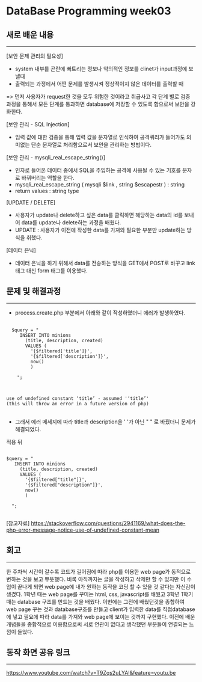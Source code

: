 DataBase Programming week03
============================
## 새로 배운 내용
-----------------------------
[보안 문제 관리의 필요성]
 - system 내부를 곤란에 빠트리는 정보나 악의적인 정보를 clinet가 input과정에 보낼때
 - 출력되는 과정에서 어떤 문제를 발생시켜 정상적이지 않은 데이터를 출력할 때

 => 먼저 사용자가 request한 것을 모두 위험한 것이라고 취급사고 각 단계 별로 검증 과정을 통해서 모든 단계를 통과하면 database에 저장할 수 있도록 함으로써 보안을 강화한다.

[보안 관리 - SQL Injection]
 - 임력 값에 대한 검증을 통해 입력 값을 문자열로 인식하여 공격쿼리가 들어가도 의미없는 단순 문자열로 처리함으로서 보안을 관리하는 방법이다.

[보안 관리 - mysqli_real_escape_string()]
 - 인자로 들어온 데이터 중에서 SQL을 주입하는 공격에 사용될 수 있는 기호를 문자로 바꿔버리는 역할을 한다.
 - mysqli_real_escape_string ( mysqli $link , string $escapestr ) : string
 - return values : string type

[UPDATE / DELETE]
 - 사용자가 update나 delete하고 싶은 data를 클릭하면 해당하는 data의 id를 보내어 data를 update나 delete하는 과정을 배웠다.
  - UPDATE : 사용자가 이전에 작성한 data를 가져와 필요한 부분만 update하는 방식을 취했다.

[데이터 은닉]
 - 데이터 은닉을 하기 위해서 data를 전송하는 방식을 GET에서 POST로 바꾸고 link 태그 대신 form 태그를 이용했다.

 ## 문제 및 해결과정
 -----------------------------
  - process.create.php 부분에서 아래와 같이 작성하였더니 에러가 발생하였다.

  <pre>
  <code>
  $query = "
     INSERT INTO minions
       (title, description, created)
       VALUES (
         '{$filtered['title']}',
         '{$filtered['description']}',
         now()
         )

    ";
    </code>
</pre>

<pre>
<code>
use of undefined constant ‘title’ - assumed '‘title’'
(this will throw an error in a future version of php)
</code>
</pre>

- 그래서 에러 메세지에 따라 title과 description을 ' '가 아닌 " " 로 바꿨더니 문제가 해결되었다.


적용 뒤
<pre>
<code>
$query = "
   INSERT INTO minions
     (title, description, created)
     VALUES (
       '{$filtered["title"]}',
       '{$filtered["description"]}',
       now()
       )

  ";
  </code>
</pre>

[참고자료]
https://stackoverflow.com/questions/2941169/what-does-the-php-error-message-notice-use-of-undefined-constant-mean

## 회고
-----------------------------
한 주차씩 시간이 갈수록 코드가 길어짐에 따라 php를 이용한 web page가 동적으로 변하는 것을 보고 뿌뜻했다. 비록 아직까지는 글을 작성하고 삭제만 할 수 있지만 이 수업이 끝나게 되면 web page에 내가 원하는 동작을 코딩 할 수 있을 것 같다는 자신감이 생겼다. 1학년 때는  web page를 꾸미는 html, css, javascript를 배웠고 3학년 1학기 때는 database 구조를 만드는 것을 배웠다. 이번에는 그전에 배웠던것을 종합하여 web page 꾸는 것과 database구조를 만들고 client가 입력한 data를 직접database에 넣고 필요에 따라 data를 가져와 web page에 보이는 것까지 구현했다. 이전에 배운 개념들을 종합적으로 이용함으로써 서로 연관이 없다고 생각했던 부분들이 연결되는 느낌이 들었다.

## 동작 화면 공유 링크
-----------------------------
https://www.youtube.com/watch?v=T9Zqs2uLYAI&feature=youtu.be
